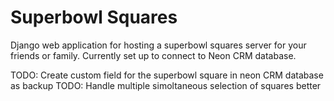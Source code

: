# Superbowl Squares

Django web application for hosting a superbowl squares server for your friends or family. 
Currently set up to connect to Neon CRM database.


TODO: Create custom field for the superbowl square in neon CRM database as backup
TODO: Handle multiple simoltaneous selection of squares better